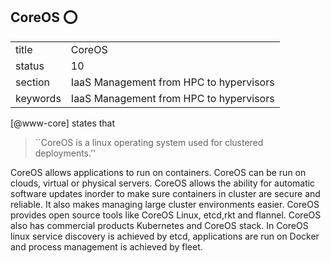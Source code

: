 ## CoreOS :o:


|          |                                         |
| -------- | --------------------------------------- |
| title    | CoreOS                                  | 
| status   | 10                                      |
| section  | IaaS Management from HPC to hypervisors |
| keywords | IaaS Management from HPC to hypervisors |


[@www-core] states that

> ``CoreOS is a linux operating system used for clustered
> deployments.''

CoreOS allows applications to run on
containers. CoreOS can be run on clouds, virtual or physical
servers. CoreOS allows the ability for automatic software updates
inorder to make sure containers in cluster are secure and reliable. It
also makes managing large cluster environments easier. CoreOS provides
open source tools like CoreOS Linux, etcd,rkt and flannel. CoreOS also
has commercial products Kubernetes and CoreOS stack. In CoreOS linux
service discovery is achieved by etcd, applications are run on Docker
and process management is achieved by fleet.


